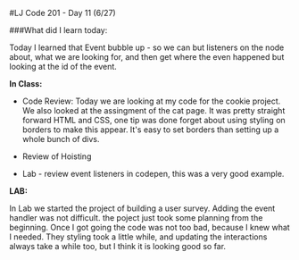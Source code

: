 #LJ Code 201 - Day 11 (6/27)

###What did I learn today:

Today I learned that Event bubble up - so we can but listeners on the node about, what we are looking for, and then get where the even happened but looking at the id of the event.


**In Class:**

- Code Review: Today we are looking at my code for the cookie project. We also looked at the assingment of the cat page. It was pretty straight forward HTML and CSS, one tip was done forget about using styling on borders to make this appear. It's easy to set borders than setting up a whole bunch of divs. 

- Review of Hoisting
 	
- Lab - review event listeners in codepen, this was a very good example.


**LAB:**

In Lab we started the project of building a user survey. Adding the event handler was not difficult. the poject just took some planning from the beginning. Once I got going the code was not too bad, because I knew what I needed. They styling took a little while, and updating the interactions always take a while too, but I think it is looking good so far.







